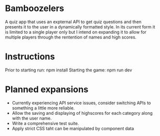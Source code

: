 # Bamboozelers

A quiz app that uses an expternal API to get quiz questions and then presents it to the user in a dynamically formatted style. In its current form it is limited to a single player only but I intend on expanding it to allow for multiple players through the rentention of names and high scores.

# Instructions
Prior to starting run: npm install 
Starting the game: npm run dev

# Planned expansions
- Currently experiencing API service issues, consider switching APIs to something a little more reliable. 
- Allow the saving and displaying of highscores for each category along with the user name.
- Write a comprehensive test suite.
- Apply strict CSS taht can be manipulated by component data



